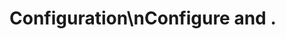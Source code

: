 <!-- Source: /Users/mzahirudeen/playwright-framework-dev/docs/docusaurus/docs/docusaurus/docs/configuration.md -->

# Configuration\nConfigure and .
